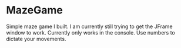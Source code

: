 # MazeGame
Simple maze game I built. I am currently still trying to get the JFrame window to work.
Currently only works in the console. Use numbers to dictate your movements.
